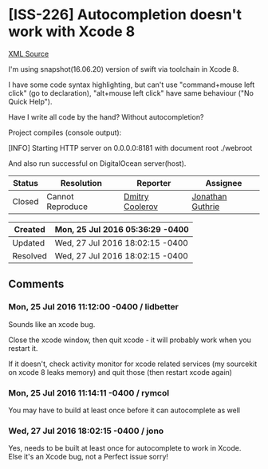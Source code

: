 # [ISS-226] Autocompletion doesn't work with Xcode 8

[XML Source](./xml/ISS-226.xml)
<p><p>I'm using snapshot(16.06.20) version of swift via toolchain in Xcode 8.</p>

<p>I have some code syntax highlighting, but can't use "command+mouse left click" (go to declaration), "alt+mouse left click" have same behaviour ("No Quick Help").</p>

<p>Have I write all code by the hand? Without autocompletion?</p>

<p>Project compiles (console output):</p>

<p>    <span class="error">&#91;INFO&#93;</span> Starting HTTP server on 0.0.0.0:8181 with document root ./webroot</p>

<p>And also run successful on DigitalOcean server(host).</p></p>





Status|Resolution|Reporter|Assignee
------|----------|--------|--------
Closed|Cannot Reproduce|[Dmitry Coolerov](cooler333)|[Jonathan Guthrie]($jono)





Created|Mon, 25 Jul 2016 05:36:29 -0400
-------|--------------
Updated|Wed, 27 Jul 2016 18:02:15 -0400
Resolved|Wed, 27 Jul 2016 18:02:15 -0400


## Comments




### Mon, 25 Jul 2016 11:12:00 -0400 / lidbetter 

<p><p>Sounds like an xcode bug.</p>

<p>Close the xcode window, then quit xcode - it will probably work when you restart it.</p>

<p>If it doesn't, check activity monitor for xcode related services (my sourcekit on xcode 8 leaks memory) and quit those (then restart xcode again)</p></p>


### Mon, 25 Jul 2016 11:14:11 -0400 / rymcol 

<p><p>You may have to build at least once before it can autocomplete as well</p></p>


### Wed, 27 Jul 2016 18:02:15 -0400 / jono 

<p><p>Yes, needs to be built at least once for autocomplete to work in Xcode.<br/>
Else it's an Xcode bug, not a Perfect issue sorry!</p></p>


